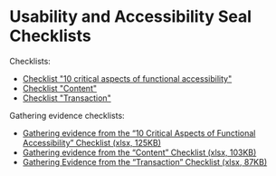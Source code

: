 # Usability and Accessibility Seal Checklists

Checklists:

- [Checklist "10 critical aspects of functional accessibility"](checklist-10aspects.html)
- [Checklist "Content"](checklist-content.html)
- [Checklist "Transaction"](checklist-transaction.html)

Gathering evidence checklists:

- [Gathering evidence from the “10 Critical Aspects of Functional Accessibility” Checklist (xlsx, 125KB)](sintese-10aspetos.xlsx)
- [Gathering evidence from the “Content” Checklist (xlsx, 103KB)](sintese-conteudo.xlsx)
- [Gathering Evidence from the “Transaction” Checklist (xlsx, 87KB)](sintese-transacao.xlsx)
